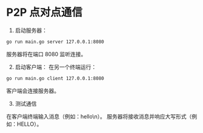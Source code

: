 # P2P 点对点通信

1. 启动服务器：

```bash
go run main.go server 127.0.0.1:8080
```
服务器将在端口 8080 监听连接。

2. 启动客户端： 在另一个终端运行：

```bash
go run main.go client 127.0.0.1:8080
```
客户端会连接服务器。

3. 测试通信
   
在客户端终端输入消息（例如：hello\n）。
服务器将接收消息并响应大写形式（例如：HELLO）。
